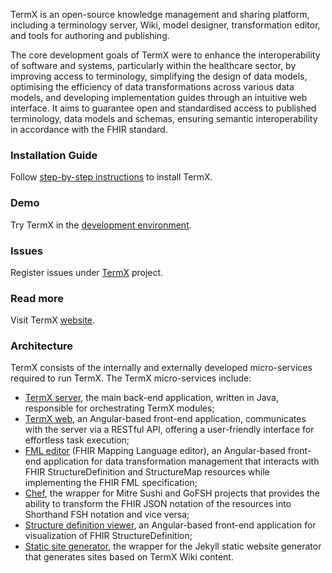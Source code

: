 TermX is an open-source knowledge management and sharing platform, including a terminology server, Wiki, model designer, transformation editor, and tools for authoring and publishing. 

The core development goals of TermX were to enhance the interoperability of software and systems, particularly within the healthcare sector, by improving access to terminology, simplifying the design of data models, optimising the efficiency of data transformations across various data models, and developing implementation guides through an intuitive web interface. It aims to guarantee open and standardised access to published terminology, data models and schemas, ensuring semantic interoperability in accordance with the FHIR standard.

### Installation Guide
Follow [step-by-step instructions](https://github.com/termx-health/termx-quick-start) to install TermX.

### Demo
Try TermX in the [development environment](https://demo.termx.org/).

### Issues
Register issues under [TermX](https://github.com/orgs/termx-health/projects/1/views/1) project.

### Read more
Visit TermX [website](https://termx.org).

### Architecture
TermX consists of the internally and externally developed micro-services required to run TermX. The TermX micro-services include: 
- [TermX server](https://github.com/termx-health/termx-server), the main back-end application, written in Java, responsible for orchestrating TermX modules;
- [TermX web](https://github.com/termx-health/termx-web), an Angular-based front-end application, communicates with the server via a RESTful API, offering a user-friendly interface for effortless task execution;
- [FML editor](https://github.com/termx-health/termx-fml) (FHIR Mapping Language editor), an Angular-based front-end application for data transformation management that interacts with FHIR StructureDefinition and StructureMap resources while implementing the FHIR FML specification;
- [Chef](https://github.com/termx-health/termx-chef), the wrapper for Mitre Sushi and GoFSH projects that provides the ability to transform the FHIR JSON notation of the resources into Shorthand FSH notation and vice versa;
- [Structure definition viewer](https://github.com/termx-health/structure-definition-viewer), an Angular-based front-end application for visualization of FHIR StructureDefinition;
- [Static site generator](https://github.com/termx-health/termx-ssg), the wrapper for the Jekyll static website generator that generates sites based on TermX Wiki content.
